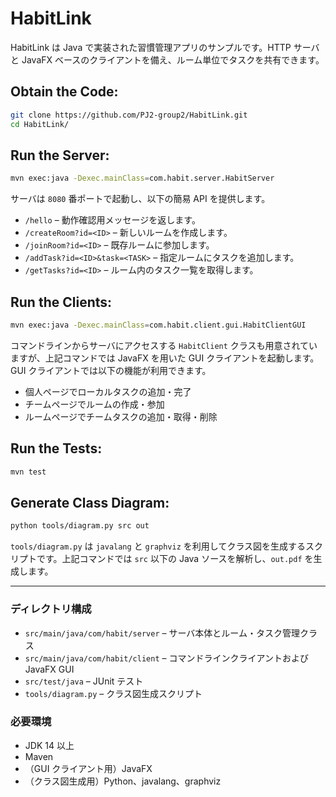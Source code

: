 # HabitLink

HabitLink は Java で実装された習慣管理アプリのサンプルです。HTTP サーバと JavaFX ベースのクライアントを備え、ルーム単位でタスクを共有できます。

## Obtain the Code:

```bash
git clone https://github.com/PJ2-group2/HabitLink.git
cd HabitLink/
```

## Run the Server:

```bash
mvn exec:java -Dexec.mainClass=com.habit.server.HabitServer
```

サーバは `8080` 番ポートで起動し、以下の簡易 API を提供します。

- `/hello` – 動作確認用メッセージを返します。
- `/createRoom?id=<ID>` – 新しいルームを作成します。
- `/joinRoom?id=<ID>` – 既存ルームに参加します。
- `/addTask?id=<ID>&task=<TASK>` – 指定ルームにタスクを追加します。
- `/getTasks?id=<ID>` – ルーム内のタスク一覧を取得します。


## Run the Clients:

```bash
mvn exec:java -Dexec.mainClass=com.habit.client.gui.HabitClientGUI
```

コマンドラインからサーバにアクセスする `HabitClient` クラスも用意されていますが、上記コマンドでは JavaFX を用いた GUI クライアントを起動します。GUI クライアントでは以下の機能が利用できます。

- 個人ページでローカルタスクの追加・完了
- チームページでルームの作成・参加
- ルームページでチームタスクの追加・取得・削除

## Run the Tests:

```bash
mvn test
```


## Generate Class Diagram:

```bash
python tools/diagram.py src out
```

`tools/diagram.py` は `javalang` と `graphviz` を利用してクラス図を生成するスクリプトです。上記コマンドでは `src` 以下の Java ソースを解析し、`out.pdf` を生成します。

---

### ディレクトリ構成

- `src/main/java/com/habit/server` – サーバ本体とルーム・タスク管理クラス
- `src/main/java/com/habit/client` – コマンドラインクライアントおよび JavaFX GUI
- `src/test/java` – JUnit テスト
- `tools/diagram.py` – クラス図生成スクリプト

### 必要環境

- JDK 14 以上
- Maven
- （GUI クライアント用）JavaFX
- （クラス図生成用）Python、javalang、graphviz
